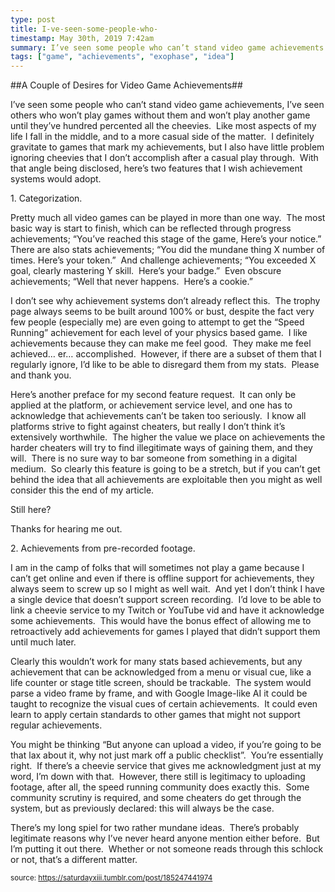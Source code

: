 ```yaml
---
type: post
title: I-ve-seen-some-people-who-
timestamp: May 30th, 2019 7:42am
summary: I’ve seen some people who can’t stand video game achievements I’ve seen others who won’t play games without them and won’t play another game until the1 Categorization  ppPretty much all video games can be played in more than one way  The most basic way is start to finish which can be reflectI don’t see why achievement systems don’t already reflect this  The trophy page always seems to be built around 100 or bust despite the fact very feHere’s another preface for my second feature request  It can only be applied at the platform or achievement service level and one has to acknowledgeStill hereppThanks for hearing me outpp2 Achievements from prerecorded footageppI am in the camp of folks that will sometimes not pClearly this wouldn’t work for many stats based achievements but any achievement that can be acknowledged from a menu or visual cue like a life countYou might be thinking “But anyone can upload a video if you’re going to be that lax about it why not just mark off a public checklist”  You’re essenThere’s my long spiel for two rather mundane ideas  There’s probably legitimate reasons why I’ve never heard anyone mention either before  But I’m pu
tags: ["game", "achievements", "exophase", "idea"]
---
```

##A Couple of Desires for Video Game Achievements##
                    <p>I’ve seen some people who can’t stand video game achievements, I’ve seen others who won’t play games without them and won’t play another game until they’ve hundred percented all the cheevies.  Like most aspects of my life I fall in the middle, and to a more casual side of the matter.  I definitely gravitate to games that mark my achievements, but I also have little problem ignoring cheevies that I don’t accomplish after a casual play through.  With that angle being disclosed, here’s two features that I wish achievement systems would adopt.</p><p>1. Categorization.  </p><p>Pretty much all video games can be played in more than one way.  The most basic way is start to finish, which can be reflected through progress achievements; “You’ve reached this stage of the game, Here’s your notice.”  There are also stats achievements; “You did the mundane thing X number of times. Here’s your token.”  And challenge achievements; “You exceeded X goal, clearly mastering Y skill.  Here’s your badge.”  Even obscure achievements; “Well that never happens.  Here’s a cookie.”  </p><p>I don’t see why achievement systems don’t already reflect this.  The trophy page always seems to be built around 100% or bust, despite the fact very few people (especially me) are even going to attempt to get the “Speed Running” achievement for each level of your physics based game.  I like achievements because they can make me feel good.  They make me feel achieved&hellip; er&hellip; accomplished.  However, if there are a subset of them that I regularly ignore, I’d like to be able to disregard them from my stats.  Please and thank you.</p><p>Here’s another preface for my second feature request.  It can only be applied at the platform, or achievement service level, and one has to acknowledge that achievements can’t be taken too seriously.  I know all platforms strive to fight against cheaters, but really I don’t think it’s extensively worthwhile.  The higher the value we place on achievements the harder cheaters will try to find illegitimate ways of gaining them, and they will.  There is no sure way to bar someone from something in a digital medium.  So clearly this feature is going to be a stretch, but if you can’t get behind the idea that all achievements are exploitable then you might as well consider this the end of my article.</p><p>Still here?</p><p>Thanks for hearing me out.</p><p>2. Achievements from pre-recorded footage.</p><p>I am in the camp of folks that will sometimes not play a game because I can’t get online and even if there is offline support for achievements, they always seem to screw up so I might as well wait.  And yet I don’t think I have a single device that doesn’t support screen recording.  I’d love to be able to link a cheevie service to my Twitch or YouTube vid and have it acknowledge some achievements.  This would have the bonus effect of allowing me to retroactively add achievements for games I played that didn’t support them until much later.</p><p>Clearly this wouldn’t work for many stats based achievements, but any achievement that can be acknowledged from a menu or visual cue, like a life counter or stage title screen, should be trackable.  The system would parse a video frame by frame, and with Google Image-like AI it could be taught to recognize the visual cues of certain achievements.  It could even learn to apply certain standards to other games that might not support regular achievements.</p><p>You might be thinking “But anyone can upload a video, if you’re going to be that lax about it, why not just mark off a public checklist”.  You’re essentially right.  If there’s a cheevie service that gives me acknowledgment just at my word, I’m down with that.  However, there still is legitimacy to uploading footage, after all, the speed running community does exactly this.  Some community scrutiny is required, and some cheaters do get through the system, but as previously declared: this will always be the case.</p><p>There’s my long spiel for two rather mundane ideas.  There’s probably legitimate reasons why I’ve never heard anyone mention either before.  But I’m putting it out there.  Whether or not someone reads through this schlock or not, that’s a different matter.</p>
                
                
                
                
                
                
                                
<small>source: https://saturdayxiii.tumblr.com/post/185247441974</small>
